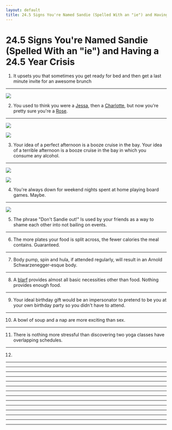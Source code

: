```yaml
---
layout: default
title: 24.5 Signs You're Named Sandie (Spelled With an "ie") and Having a 24.5 Year Crisis
---
```


24.5 Signs You're Named Sandie (Spelled With an "ie") and Having a 24.5 Year Crisis
====

<!-- 1 -->
1. It upsets you that sometimes you get ready for bed and then get a last minute invite for an awesome brunch
----
<p><img src="http://s3-ec.buzzfed.com/static/enhanced/webdr01/2013/5/30/14/anigif_enhanced-buzz-2410-1369939749-19.gif"></p>

<!-- 2 -->
2. You used to think you were a [Jessa](http://girls.wikia.com/wiki/Jessa_Johansson), then a [Charlotte](http://en.wikipedia.org/wiki/Charlotte_York), but now you're pretty sure you're a [Rose](http://en.wikipedia.org/wiki/Rose_Nylund).
----
<p><img src="http://25.media.tumblr.com/0ada01da086545f18b28391a11b679c6/tumblr_mz6sbdQTlm1qb4y5oo1_400.gif"></p>
<p><img src="http://www.autostraddle.com/wp-content/uploads/2013/11/tumblr_mom9vcVJWF1r2jnbbo1_500.gif"></p>

<!-- 3 -->
3. Your idea of a perfect afternoon is a booze cruise in the bay. Your idea of a terrible afternoon is a booze cruise in the bay in which you consume any alcohol.
----
<p><img src="http://37.media.tumblr.com/tumblr_m48ho0zhY71qbbpaoo2_500.gif"></p>
<p><img src="http://24.media.tumblr.com/a5306c91168be7ec866ab265174bdb7f/tumblr_mgfb30zKOr1s0p3y2o1_500.gif"></p>

<!-- 4 -->
4. You're always down for weekend nights spent at home playing board games. Maybe.
----
<p><img src="http://classandtrashshow.files.wordpress.com/2014/04/games.gif"></p>

<!-- 5 -->
5. The phrase "Don't Sandie out!" Is used by your friends as a way to shame each other into not bailing on events.
----

<!-- 6 -->
6. The more plates your food is split across, the fewer calories the meal contains. Guaranteed.
----

<!-- 7 -->
7. Body pump, spin and hula, if attended regularly, will result in an Arnold Schwarzenegger-esque body.
----

<!-- 8 -->
8. A [blarf](http://store.americanapparel.net/the-circle-scarf_rsa0503s) provides almost all basic necessities other than food. Nothing provides enough food.
----

<!-- 9 -->
9. Your ideal birthday gift would be an impersonator to pretend to be you at your own birthday party so you didn't have to attend.
----

<!-- 10 -->
10. A bowl of soup and a nap are more exciting than sex.
----

<!-- 11-->
11. There is nothing more stressful than discovering two yoga classes have overlapping schedules.
----

<!-- 12 -->
12. 
----

<!-- 13 -->
----

<!-- 14 -->
----

<!-- 15 -->
----

<!-- 16 -->
----

<!-- 17 -->
----

<!-- 18 -->
----

<!-- 19 -->
----

<!-- 20 -->
----

<!-- 21 -->
----

<!-- 22 -->
----

<!-- 23 -->
----

<!-- 24 -->
----

<!-- 24.5 -->
----

